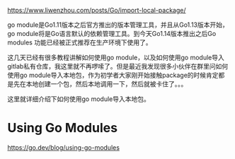 https://www.liwenzhou.com/posts/Go/import-local-package/


go module是Go1.11版本之后官方推出的版本管理工具，并且从Go1.13版本开始，go module将是Go语言默认的依赖管理工具。到今天Go1.14版本推出之后Go modules 功能已经被正式推荐在生产环境下使用了。

这几天已经有很多教程讲解如何使用go module，以及如何使用go module导入gitlab私有仓库，我这里就不再啰嗦了。但是最近我发现很多小伙伴在群里问如何使用go module导入本地包，作为初学者大家刚开始接触package的时候肯定都是先在本地创建一个包，然后本地调用一下，然后就被卡住了。。。

这里就详细介绍下如何使用go module导入本地包。



# Using Go Modules
https://go.dev/blog/using-go-modules

